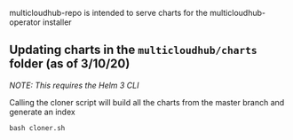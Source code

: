 multicloudhub-repo is intended to serve charts for the multicloudhub-operator installer

## Updating charts in the `multicloudhub/charts` folder (as of 3/10/20)

*NOTE: This requires the Helm 3 CLI*

Calling the cloner script will build all the charts from the master branch and generate an index
```console
bash cloner.sh
```